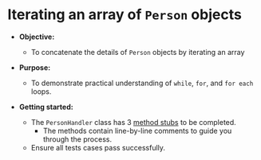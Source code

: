 # Iterating an array of `Person` objects
* **Objective:**
    * To concatenate the details of `Person` objects by iterating an array  

* **Purpose:**
    * To demonstrate practical understanding of `while`, `for`, and `for each` loops.

* **Getting started:**
    * The `PersonHandler` class has 3 [method stubs](https://en.wikipedia.org/wiki/Method_stub) to be completed.
        * The methods contain line-by-line comments to guide you through the process.
    * Ensure all tests cases pass successfully.